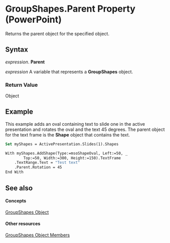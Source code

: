 
# GroupShapes.Parent Property (PowerPoint)

Returns the parent object for the specified object.


## Syntax

 _expression_. **Parent**

 _expression_ A variable that represents a **GroupShapes** object.


### Return Value

Object


## Example

This example adds an oval containing text to slide one in the active presentation and rotates the oval and the text 45 degrees. The parent object for the text frame is the  **Shape** object that contains the text.


```vb
Set myShapes = ActivePresentation.Slides(1).Shapes

With myShapes.AddShape(Type:=msoShapeOval, Left:=50, _
        Top:=50, Width:=300, Height:=150).TextFrame
    .TextRange.Text = "Test text"
    .Parent.Rotation = 45
End With
```


## See also


#### Concepts


[GroupShapes Object](db5eee43-c8bf-1d45-3075-8d9ceea2ae38.md)
#### Other resources


[GroupShapes Object Members](37fdff73-a79c-0c65-0d25-1c558895ca6d.md)
